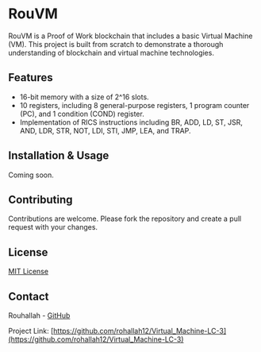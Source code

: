 # RouVM

RouVM is a Proof of Work blockchain that includes a basic Virtual Machine (VM). This project is built from scratch to demonstrate a thorough understanding of blockchain and virtual machine technologies.

## Features

- 16-bit memory with a size of 2^16 slots.
- 10 registers, including 8 general-purpose registers, 1 program counter (PC), and 1 condition (COND) register.
- Implementation of RICS instructions including BR, ADD, LD, ST, JSR, AND, LDR, STR, NOT, LDI, STI, JMP, LEA, and TRAP.

## Installation & Usage

Coming soon.

## Contributing

Contributions are welcome. Please fork the repository and create a pull request with your changes.

## License

[MIT License](https://opensource.org/licenses/MIT)

## Contact

Rouhallah - [GitHub](https://github.com/rohallah12)

Project Link: [https://github.com/rohallah12/Virtual_Machine-LC-3](https://github.com/rohallah12/Virtual_Machine-LC-3)

